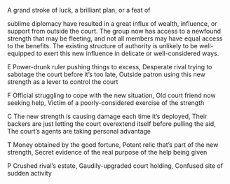 A grand stroke of luck, a brilliant plan, or a feat of

sublime diplomacy have resulted in a great influx of wealth, influence, or support from outside the court. The group now has access to a newfound strength that may be fleeting, and not all members may have equal access to the benefits. The existing structure of authority is unlikely to be well-equipped to exert this new influence in delicate or well-considered ways.

E Power-drunk ruler pushing things to excess, Desperate rival trying to sabotage the court before it’s too late, Outside patron using this new strength as a lever to control the court

F Official struggling to cope with the new situation, Old court friend now seeking help, Victim of a poorly-considered exercise of the strength

C The new strength is causing damage each time it’s deployed, Their backers are just letting the court overextend itself before pulling the aid, The court’s agents are taking personal advantage

T Money obtained by the good fortune, Potent relic that’s part of the new strength, Secret evidence of the real purpose of the help being given

P Crushed rival’s estate, Gaudily-upgraded court holding, Confused site of sudden activity
